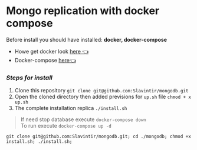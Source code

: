 # Mongo replication with docker compose

Before install you should have installed: **docker, docker-compose**

- Howe get docker look [here 👈](https://docs.docker.com/get-docker/)
- Docker-compose [here👈]((https://docs.docker.com/compose/install/))
### ***Steps for install***

 1. Clone this repository `git clone git@github.com:Slavintir/mongodb.git`
 2. Open the cloned directory then added previsions for `up.sh` file `chmod + x up.sh`
 3. The complete installation replica  `./install.sh`

> If need stop database execute `docker-compose down`  
> To run execute `docker-compose up -d`

```
git clone git@github.com:Slavintir/mongodb.git; cd ./mongodb; chmod +x install.sh; ./install.sh;
```
